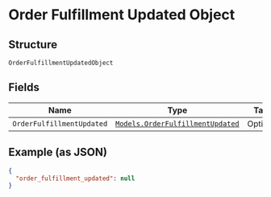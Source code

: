 
# Order Fulfillment Updated Object

## Structure

`OrderFulfillmentUpdatedObject`

## Fields

| Name | Type | Tags | Description |
|  --- | --- | --- | --- |
| `OrderFulfillmentUpdated` | [`Models.OrderFulfillmentUpdated`](../../doc/models/order-fulfillment-updated.md) | Optional | - |

## Example (as JSON)

```json
{
  "order_fulfillment_updated": null
}
```

